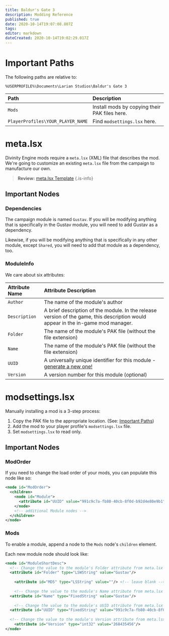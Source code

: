 ```yaml
---
title: Baldur's Gate 3
description: Modding Reference
published: true
date: 2020-10-14T19:07:08.807Z
tags: 
editor: markdown
dateCreated: 2020-10-14T19:02:29.017Z
---
```


# Important Paths

The following paths are relative to:

`%USERPROFILE%\Documents\Larian Studios\Baldur's Gate 3`

Path | Description
:--- | :---
`Mods` | Install mods by copying their PAK files here.
`PlayerProfiles\YOUR_PLAYER_NAME` | Find `modsettings.lsx` here.

# meta.lsx

Divinity Engine mods require a `meta.lsx` (XML) file that describes the mod. We're going to customize an existing `meta.lsx` file from the campaign to manufacture our own.

> **Review:** [meta.lsx Template](https://gist.github.com/fireundubh/b60baced4adf7a3070f466536aeeb7ec)
{.is-info}


## Important Nodes

### Dependencies

The campaign module is named `Gustav`. If you will be modifying anything that is specifically in the Gustav module, you will need to add Gustav as a dependency.

Likewise, if you will be modifying anything that is specifically in any other module, except `Shared`, you will need to add that module as a dependency, too.

### ModuleInfo

We care about six attributes:

Attribute Name | Attribute Description
:--- | :---
`Author` | The name of the module's author
`Description` | A brief description of the module. In the release version of the game, this description would appear in the in-game mod manager.
`Folder` | The name of the module's PAK file (without the file extension)
`Name` | The name of the module's PAK file (without the file extension)
`UUID` | A universally unique identifier for this module - [generate a new one!](https://www.uuidgenerator.net)
`Version` | A version number for this module (optional)


# modsettings.lsx

Manually installing a mod is a 3-step process:

1. Copy the PAK file to the appropriate location. (See: [Important Paths](#important-paths))
2. Add the mod to your player profile's `modsettings.lsx` file.
3. Set `modsettings.lsx` to read only.

## Important Nodes

### ModOrder

If you need to change the load order of your mods, you can populate this node like so:

```xml
<node id="ModOrder">
  <children>
    <node id="Module">
      <attribute id="UUID" value="991c9c7a-fb80-40cb-8f0d-b92d4e80e9b1" type="22" />
    </node>
    <!-- additional Module nodes -->
  </children>
</node>
```


### Mods

To enable a module, append a node to the `Mods` node's `children` element.

Each new module node should look like:

```xml
<node id="ModuleShortDesc">
  <!-- Change the value to the module's Folder attribute from meta.lsx -->
  <attribute id="Folder" type="LSWString" value="Gustav"/> 
 
	<attribute id="MD5" type="LSString" value=""/> <!-- leave blank -->
  
	<!-- Change the value to the module's Name attribute from meta.lsx -->
  <attribute id="Name" type="FixedString" value="Gustav"/> 
  
	<!-- Change the value to the module's UUID attribute from meta.lsx -->
  <attribute id="UUID" type="FixedString" value="991c9c7a-fb80-40cb-8f0d-b92d4e80e9b1"/>
  
  <!-- Change the value to the module's Version attribute from meta.lsx -->
	<attribute id="Version" type="int32" value="268435456"/>
</node>
```
